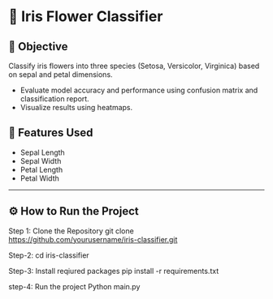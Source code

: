 # 🌸 Iris Flower Classifier

## 📌 Objective
Classify iris flowers into three species (Setosa, Versicolor, Virginica) based on sepal and petal dimensions.
- Evaluate model accuracy and performance using confusion matrix and classification report.
- Visualize results using heatmaps.

## 🧪 Features Used
- Sepal Length
- Sepal Width
- Petal Length
- Petal Width
---

## ⚙️ How to Run the Project
Step 1: Clone the Repository
git clone https://github.com/yourusername/iris-classifier.git

Step-2: cd iris-classifier

Step-3: Install reqiured packages
pip install -r requirements.txt

step-4: Run the project
Python main.py
